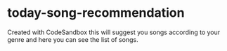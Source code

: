 # today-song-recommendation
Created with CodeSandbox
this will suggest you songs according to your genre and here you can see the list of songs.
